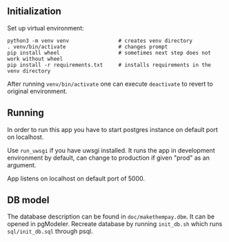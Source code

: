 ## Initialization
Set up virtual environment:

```
python3 -m venv venv                # creates venv directory
. venv/bin/activate                 # changes prompt
pip install wheel                   # sometimes next step does not work without wheel
pip install -r requirements.txt     # installs requirements in the venv directory
```

After running ```venv/bin/activate``` one can execute ```deactivate``` to revert to original environment.

## Running
In order to run this app you have to start postgres instance on default port on localhost.

Use ```run_uwsgi``` if you have uwsgi installed. It runs the app in development environment by default, can change to production if given "prod" as an argument.

App listens on localhost on default port of 5000.

## DB model
The database description can be found in ```doc/makethempay.dbm```. It can be opened in pgModeler.
Recreate database by running ```init_db.sh``` which runs ```sql/init_db.sql``` through psql.

